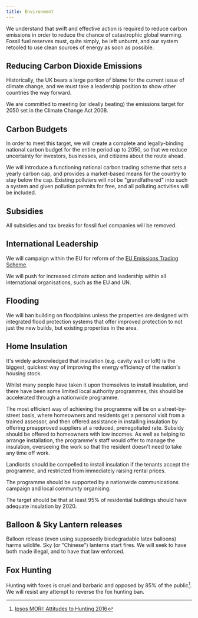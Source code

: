 ```yaml
---
title: Environment
---
```


We understand that swift and effective action is required to reduce carbon emissions
in order to reduce the chance of catastrophic global warming. Fossil fuel reserves
must, quite simply, be left unburnt, and our system retooled to use clean sources
of energy as soon as possible.

## Reducing Carbon Dioxide Emissions

Historically, the UK bears a large portion of blame for the current issue of climate change, and we must take a leadership
position to show other countries the way forward.

We are committed to meeting (or ideally beating) the emissions target for 2050 set in the Climate Change Act 2008.

## Carbon Budgets

In order to meet this target, we will create a complete and legally-binding national carbon
budget for the entire period up to 2050, so that we reduce uncertainty for investors, businesses,
and citizens about the route ahead.

We will introduce a functioning national carbon trading scheme that sets a yearly carbon cap, and provides a
market-based means for the country to stay below the cap. Existing polluters will not be "grandfathered" into
such a system and given pollution permits for free, and all polluting activities will be included.

## Subsidies

All subsidies and tax breaks for fossil fuel companies will be removed.

## International Leadership

We will campaign within the EU for reform of the [EU Emissions Trading Scheme](https://en.wikipedia.org/wiki/European_Union_Emission_Trading_Scheme).

We will push for increased climate action and leadership within all international organisations, such as the EU and UN.

## Flooding
We will ban building on floodplains unless the properties are designed with integrated flood protection systems that offer improved protection to not just the new builds, but existing properties in the area.

## Home Insulation

It's widely acknowledged that insulation (e.g. cavity wall or loft) is the biggest, quickest way of improving the energy efficiency of the nation's housing stock.

Whilst many people have taken it upon themselves to install insulation, and there have been some limited local authority programmes, this should be accelerated through a nationwide programme.

The most efficient way of achieving the programme will be on a street-by-street basis, where homeowners and residents get a personal visit from a trained assessor, and then offered assistance in installing insulation by offering preapproved suppliers at a reduced, prenegotiated rate. Subsidy should be offered to homeowners with low incomes. As well as helping to arrange installation, the programme's staff would offer to manage the insulation, overseeing the work so that the resident doesn't need to take any time off work.

Landlords should be compelled to install insulation if the tenants accept the programme, and restricted from immediately raising rental prices.

The programme should be supported by a nationwide communications campaign and local community organising.

The target should be that at least 95% of residential buildings should have adequate insulation by 2020.

## Balloon & Sky Lantern releases

Balloon release (even using supposedly biodegradable latex balloons) harms wildlife. Sky (or "Chinese") lanterns start fires. We will seek to have both made illegal, and to have that law enforced.

## Fox Hunting

Hunting with foxes is cruel and barbaric and opposed by 85% of the public[^fox-hunting]. We will resist any attempt to reverse the fox hunting ban.

[^fox-hunting]: [Ipsos MORI: Attitudes to Hunting 2016](https://www.ipsos.com/ipsos-mori/en-uk/attitudes-hunting-2016)